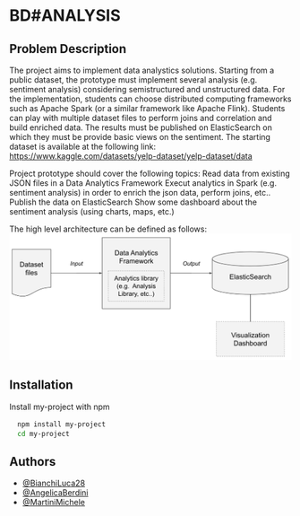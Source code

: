 # BD#ANALYSIS
## Problem Description

The project aims to implement data analystics solutions. Starting from a public dataset, the prototype must implement several analysis (e.g. sentiment analysis) considering semistructured and unstructured data. For the implementation, students can choose distributed computing frameworks such as Apache Spark (or a similar framework like Apache Flink). Students can play with multiple dataset files to perform joins and correlation and build enriched data.
The results must be published on ElasticSearch on which they must be provide basic views on the sentiment.
The starting dataset is available at the following link:
https://www.kaggle.com/datasets/yelp-dataset/yelp-dataset/data

Project prototype should cover the following topics:
Read data from existing JSON files in a Data Analytics Framework
Execut analytics in Spark (e.g. sentiment analysis) in order to enrich the json data, perform joins, etc.. 
Publish the data on ElasticSearch
Show some dashboard about the sentiment analysis (using charts, maps, etc.)

The high level architecture can be defined as follows:
![alt text](https://github.com/AngelicaBerdini/BD-ANALYSIS-TBDM/blob/main/utils/images/SoftwareArchitecture.png?raw=true)
## Installation

Install my-project with npm

```bash
  npm install my-project
  cd my-project
```
    
## Authors

- [@BianchiLuca28](https://github.com/BianchiLuca28)
- [@AngelicaBerdini](https://github.com/AngelicaBerdini)
- [@MartiniMichele](https://github.com/MartiniMichele)
